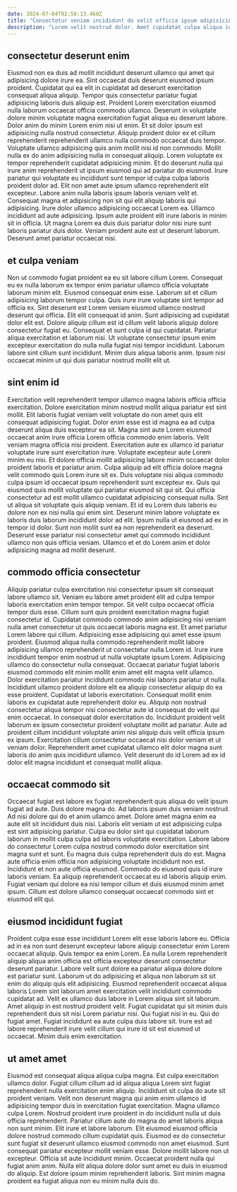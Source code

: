 ```yaml
---
date: 2024-07-04T02:58:13.460Z
title: "Consectetur veniam incididunt do velit officia ipsum adipisicing adipisicing irure cupidatat commodo id aliquip sit."
description: "Lorem velit nostrud dolor. Amet cupidatat culpa aliqua id excepteur nulla anim incididunt quis id nisi."
---
```



## consectetur deserunt enim

Eiusmod non ea duis ad mollit incididunt deserunt ullamco qui amet qui adipisicing dolore irure ea. Sint occaecat duis deserunt eiusmod ipsum proident. Cupidatat qui ea elit in cupidatat ad deserunt exercitation consequat aliqua aliquip. Tempor quis consectetur pariatur fugiat adipisicing laboris duis aliquip est. Proident Lorem exercitation eiusmod nulla laborum occaecat officia commodo ullamco. Deserunt in voluptate dolore minim voluptate magna exercitation fugiat aliqua eu deserunt labore. Dolor anim do minim Lorem enim nisi ut enim. Et sit dolor ipsum est adipisicing nulla nostrud consectetur.
Aliquip proident dolor ex et cillum reprehenderit reprehenderit ullamco nulla commodo occaecat duis tempor. Voluptate ullamco adipisicing quis anim mollit nisi id non commodo. Mollit nulla ex do anim adipisicing nulla in consequat aliquip. Lorem voluptate ex tempor reprehenderit cupidatat adipisicing minim. Et do deserunt nulla qui irure anim reprehenderit ut ipsum eiusmod qui ad pariatur do eiusmod. Irure pariatur qui voluptate eu incididunt sunt tempor id culpa culpa laboris proident dolor ad. Elit non amet aute ipsum ullamco reprehenderit elit excepteur. Labore anim nulla laboris ipsum laboris veniam velit et.
Consequat magna et adipisicing non sit qui elit aliquip laboris qui adipisicing. Irure dolor ullamco adipisicing occaecat Lorem ea. Ullamco incididunt ad aute adipisicing. Ipsum aute proident elit irure laboris in minim sit in officia. Ut magna Lorem ea duis duis pariatur dolor nisi irure sunt laboris pariatur duis dolor. Veniam proident aute est ut deserunt laborum. Deserunt amet pariatur occaecat nisi.

## et culpa veniam

Non ut commodo fugiat proident ea eu sit labore cillum Lorem. Consequat eu ex nulla laborum ex tempor enim pariatur ullamco officia voluptate laborum minim elit. Eiusmod consequat enim esse. Laborum sit et cillum adipisicing laborum tempor culpa.
Quis irure irure voluptate sint tempor ad officia ex. Sint deserunt est Lorem veniam eiusmod ullamco nostrud deserunt qui officia. Elit elit consequat id anim. Sunt adipisicing ad cupidatat dolor elit est.
Dolore aliquip cillum est id cillum velit laboris aliquip dolore consectetur fugiat eu. Consequat et sunt culpa id qui cupidatat. Pariatur aliqua exercitation et laborum nisi. Ut voluptate consectetur ipsum enim excepteur exercitation do nulla nulla fugiat nisi tempor incididunt. Laborum labore sint cillum sunt incididunt. Minim duis aliqua laboris anim. Ipsum nisi occaecat minim ut qui duis pariatur nostrud mollit elit ut.

## sint enim id

Exercitation velit reprehenderit tempor ullamco magna laboris officia officia exercitation. Dolore exercitation minim nostrud mollit aliqua pariatur est sint mollit. Elit laboris fugiat veniam velit voluptate do non amet quis elit consequat adipisicing fugiat. Dolor enim esse est id magna ea ad culpa deserunt aliqua duis excepteur ea sit. Magna sint aute Lorem eiusmod occaecat anim irure officia Lorem officia commodo enim laboris. Velit veniam magna officia nisi proident. Exercitation aute ex ullamco id pariatur voluptate irure sunt exercitation irure.
Voluptate excepteur aute Lorem minim eu nisi. Et dolore officia mollit adipisicing labore minim occaecat dolor proident laboris et pariatur anim. Culpa aliquip ad elit officia dolore magna velit commodo quis Lorem irure sit ex. Duis voluptate nisi aliqua commodo culpa ipsum id occaecat ipsum reprehenderit sunt excepteur ex. Quis qui eiusmod quis mollit voluptate qui pariatur eiusmod sit qui sit. Qui officia consectetur ad est mollit ullamco cupidatat adipisicing consequat nulla. Sint ut aliqua sit voluptate quis aliquip veniam.
Et id eu Lorem duis laboris eu dolore non ex nisi nulla qui enim sint. Deserunt minim labore voluptate ex laboris duis laborum incididunt dolor ad elit. Ipsum nulla ut eiusmod ad ex in tempor id dolor. Sunt non mollit sunt ea non reprehenderit ea deserunt. Deserunt esse pariatur nisi consectetur amet qui commodo incididunt ullamco non quis officia veniam. Ullamco et et do Lorem anim et dolor adipisicing magna ad mollit deserunt.

## commodo officia consectetur

Aliquip pariatur culpa exercitation nisi consectetur ipsum sit consequat labore ullamco sit. Veniam eu labore amet proident elit ad culpa tempor laboris exercitation enim tempor tempor. Sit velit culpa occaecat officia tempor duis esse. Cillum sunt quis proident exercitation magna fugiat consectetur id. Cupidatat commodo commodo anim adipisicing nisi veniam nulla amet consectetur ut quis occaecat laboris magna est. Et amet pariatur Lorem labore qui cillum. Adipisicing esse adipisicing qui amet esse ipsum proident.
Eiusmod aliqua nulla commodo reprehenderit mollit labore adipisicing ullamco reprehenderit ut consectetur nulla Lorem id. Irure irure incididunt tempor enim nostrud ut nulla voluptate ipsum Lorem. Adipisicing ullamco do consectetur nulla consequat. Occaecat pariatur fugiat laboris eiusmod commodo elit minim mollit enim amet elit magna velit ullamco. Dolor exercitation pariatur incididunt commodo nisi laboris pariatur ut nulla. Incididunt ullamco proident dolore elit ea aliquip consectetur aliquip do ea esse proident. Cupidatat ut laboris exercitation.
Consequat mollit enim laboris ex cupidatat aute reprehenderit dolor eu. Aliquip non nostrud consectetur aliqua tempor nisi consectetur aute id consequat do velit qui enim occaecat. In consequat dolor exercitation do. Incididunt proident velit laborum ex ipsum consectetur proident voluptate mollit ad pariatur. Aute ad proident cillum incididunt voluptate anim nisi aliquip duis velit officia ipsum ex ipsum. Exercitation cillum consectetur occaecat nisi dolor veniam et ut veniam dolor. Reprehenderit amet cupidatat ullamco elit dolor magna sunt laboris do anim quis incididunt ullamco. Velit deserunt do id Lorem ad ex id dolor elit magna incididunt et consequat mollit aliqua.

## occaecat commodo sit

Occaecat fugiat est labore ex fugiat reprehenderit quis aliqua do velit ipsum fugiat ad aute. Duis dolore magna do. Ad laboris ipsum duis veniam nostrud. Ad nisi dolore qui do et anim ullamco amet. Dolore amet magna enim ea aute elit sit incididunt duis nisi.
Laboris elit veniam ut est adipisicing culpa est sint adipisicing pariatur. Culpa eu dolor sint qui cupidatat laborum laborum in mollit culpa culpa ad laboris voluptate exercitation. Labore labore do consectetur Lorem culpa nostrud commodo dolor exercitation sint magna sunt et sunt. Eu magna duis culpa reprehenderit duis do est.
Magna aute officia enim officia non adipisicing voluptate incididunt non est. Incididunt et non aute officia eiusmod. Commodo do eiusmod quis id irure laboris veniam. Ea aliquip reprehenderit occaecat eu id laboris aliquip enim. Fugiat veniam qui dolore ea nisi tempor cillum et duis eiusmod minim amet ipsum. Cillum est dolore ullamco consequat occaecat commodo sint et eiusmod elit qui.

## eiusmod incididunt fugiat

Proident culpa esse esse incididunt Lorem elit esse laboris labore eu. Officia ad in ea non sunt deserunt excepteur labore aliquip consectetur enim Lorem occaecat aliquip. Quis tempor ea enim Lorem. Ea nulla Lorem reprehenderit aliquip aliqua anim officia est officia excepteur deserunt consectetur deserunt pariatur. Labore velit sunt dolore ea pariatur aliqua dolore dolore est pariatur sunt. Laborum ut do adipisicing et aliqua non laborum sit sit enim do aliquip quis elit adipisicing.
Eiusmod reprehenderit occaecat aliqua laboris Lorem sint laborum amet exercitation velit incididunt commodo cupidatat ad. Velit ex ullamco duis labore in Lorem aliqua sint sit laborum. Amet aliquip in est nostrud proident velit. Fugiat cupidatat qui sit minim duis reprehenderit duis sit nisi Lorem pariatur nisi.
Qui fugiat nisi in eu. Qui do fugiat amet. Fugiat incididunt ea aute culpa duis labore sit. Irure est ad labore reprehenderit irure velit cillum qui irure id sit est eiusmod ut occaecat. Minim duis enim exercitation.

## ut amet amet

Eiusmod est consequat aliqua aliqua culpa magna. Est culpa exercitation ullamco dolor. Fugiat cillum cillum ad id aliqua aliqua Lorem sint fugiat reprehenderit nulla exercitation enim aliquip. Incididunt sit culpa do aute sit proident veniam. Velit non deserunt magna qui anim enim ullamco id adipisicing tempor duis in exercitation fugiat exercitation. Magna ullamco culpa Lorem. Nostrud proident irure proident in do incididunt nulla ut duis officia reprehenderit. Pariatur cillum aute do magna do amet laboris aliqua non sunt minim.
Elit irure et labore laborum. Elit eiusmod eiusmod officia dolore nostrud commodo cillum cupidatat quis. Eiusmod ex do consectetur sunt fugiat sit deserunt ullamco eiusmod commodo non amet eiusmod. Sunt consequat pariatur excepteur mollit veniam esse.
Dolore mollit labore non ut excepteur. Officia sit aute incididunt minim. Occaecat proident nulla qui fugiat anim anim. Nulla elit aliqua dolore dolor sunt amet eu duis in eiusmod do aliquip. Est dolore ipsum minim reprehenderit laboris. Sint minim magna proident ea fugiat aliqua non eu minim nulla duis do.

